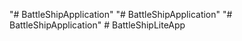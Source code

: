 "# BattleShipApplication" 
"# BattleShipApplication" 
"# BattleShipApplication" 
#   B a t t l e S h i p L i t e A p p  
 